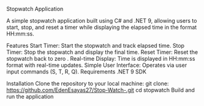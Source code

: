 Stopwatch Application

A simple stopwatch application built using C# and .NET 9, allowing users to start, stop, and reset a timer while displaying the elapsed time in the format HH:mm:ss.

Features
Start Timer: Start the stopwatch and track elapsed time.
Stop Timer: Stop the stopwatch and display the final time.
Reset Timer: Reset the stopwatch back to zero .
Real-time Display: Time is displayed in HH:mm:ss format with real-time updates.
Simple User Interface: Operates via user input commands (S, T, R, Q).
Requirements
.NET 9 SDK 

Installation
Clone the repository to your local machine:
git clone: https://github.com/EdenEsayas27/Stop-Watch-.git
cd stopwatch
Build and run the application
